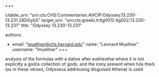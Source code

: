 +++


citable_urn: "urn:cts:CHS:Commentaries.AHCIP:Odyssey.13.230-13.231.28DGybS"
target_urn: "urn:cts:greekLit:tlg0012.tlg002:13.230-13.231"
title: "Odyssey 13.230-13.231"

authors:
- email: "muellner@chs.harvard.edu"
  name: "Leonard Muellner"
  username: "lmuellner"
+++

<p>analysis of the formulas with a dative after eukhesthai where it is not explicitly a god/a collection of gods, and the irony present when hōs theōi (as in these verses, Odysseus addressing disguised Athena) is used</p>